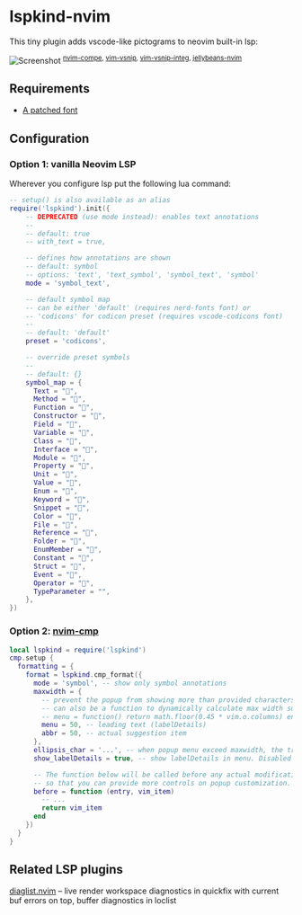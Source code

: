 # lspkind-nvim

This tiny plugin adds vscode-like pictograms to neovim built-in lsp:

![Screenshot](https://github.com/onsails/lspkind-nvim/raw/images/images/screenshot.png "Screenshot")
<sup>[nvim-compe](https://github.com/hrsh7th/nvim-compe), [vim-vsnip](https://github.com/hrsh7th/vim-vsnip), [vim-vsnip-integ](https://github.com/hrsh7th/vim-vsnip-integ), [jellybeans-nvim](https://github.com/metalelf0/jellybeans-nvim)</sup>

## Requirements

- [A patched font](https://www.nerdfonts.com/)

## Configuration

### Option 1: vanilla Neovim LSP

Wherever you configure lsp put the following lua command:

```lua
-- setup() is also available as an alias
require('lspkind').init({
    -- DEPRECATED (use mode instead): enables text annotations
    --
    -- default: true
    -- with_text = true,

    -- defines how annotations are shown
    -- default: symbol
    -- options: 'text', 'text_symbol', 'symbol_text', 'symbol'
    mode = 'symbol_text',

    -- default symbol map
    -- can be either 'default' (requires nerd-fonts font) or
    -- 'codicons' for codicon preset (requires vscode-codicons font)
    --
    -- default: 'default'
    preset = 'codicons',

    -- override preset symbols
    --
    -- default: {}
    symbol_map = {
      Text = "󰉿",
      Method = "󰆧",
      Function = "󰊕",
      Constructor = "",
      Field = "󰜢",
      Variable = "󰀫",
      Class = "󰠱",
      Interface = "",
      Module = "",
      Property = "󰜢",
      Unit = "󰑭",
      Value = "󰎠",
      Enum = "",
      Keyword = "󰌋",
      Snippet = "",
      Color = "󰏘",
      File = "󰈙",
      Reference = "󰈇",
      Folder = "󰉋",
      EnumMember = "",
      Constant = "󰏿",
      Struct = "󰙅",
      Event = "",
      Operator = "󰆕",
      TypeParameter = "",
    },
})
```

### Option 2: [nvim-cmp](https://github.com/hrsh7th/nvim-cmp)

```lua
local lspkind = require('lspkind')
cmp.setup {
  formatting = {
    format = lspkind.cmp_format({
      mode = 'symbol', -- show only symbol annotations
      maxwidth = {
        -- prevent the popup from showing more than provided characters (e.g 50 will not show more than 50 characters)
        -- can also be a function to dynamically calculate max width such as
        -- menu = function() return math.floor(0.45 * vim.o.columns) end,
        menu = 50, -- leading text (labelDetails)
        abbr = 50, -- actual suggestion item
      },
      ellipsis_char = '...', -- when popup menu exceed maxwidth, the truncated part would show ellipsis_char instead (must define maxwidth first)
      show_labelDetails = true, -- show labelDetails in menu. Disabled by default

      -- The function below will be called before any actual modifications from lspkind
      -- so that you can provide more controls on popup customization. (See [#30](https://github.com/onsails/lspkind-nvim/pull/30))
      before = function (entry, vim_item)
        -- ...
        return vim_item
      end
    })
  }
}
```

## Related LSP plugins

[diaglist.nvim](https://github.com/onsails/diaglist.nvim) – live render workspace diagnostics in quickfix with current buf errors on top, buffer diagnostics in loclist

<!-- vim: set ft=markdown: -->